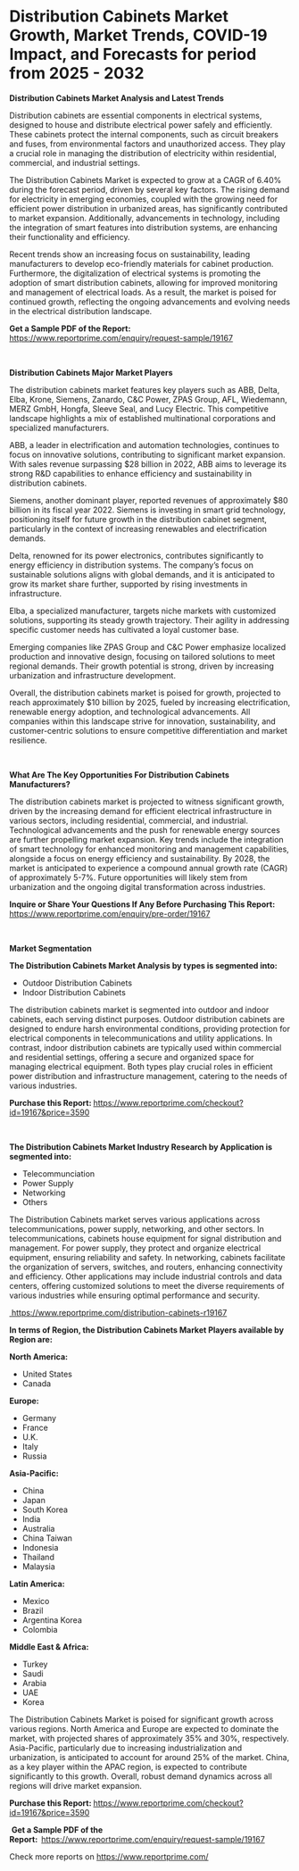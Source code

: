 <p><h1>Distribution Cabinets Market Growth, Market Trends, COVID-19 Impact, and Forecasts for period from 2025 - 2032</h1></p><p><strong>Distribution Cabinets Market Analysis and Latest Trends</strong></p>
<p><p>Distribution cabinets are essential components in electrical systems, designed to house and distribute electrical power safely and efficiently. These cabinets protect the internal components, such as circuit breakers and fuses, from environmental factors and unauthorized access. They play a crucial role in managing the distribution of electricity within residential, commercial, and industrial settings.</p><p>The Distribution Cabinets Market is expected to grow at a CAGR of 6.40% during the forecast period, driven by several key factors. The rising demand for electricity in emerging economies, coupled with the growing need for efficient power distribution in urbanized areas, has significantly contributed to market expansion. Additionally, advancements in technology, including the integration of smart features into distribution systems, are enhancing their functionality and efficiency. </p><p>Recent trends show an increasing focus on sustainability, leading manufacturers to develop eco-friendly materials for cabinet production. Furthermore, the digitalization of electrical systems is promoting the adoption of smart distribution cabinets, allowing for improved monitoring and management of electrical loads. As a result, the market is poised for continued growth, reflecting the ongoing advancements and evolving needs in the electrical distribution landscape.</p></p>
<p><strong>Get a Sample PDF of the Report:&nbsp;</strong> <a href="https://www.reportprime.com/enquiry/request-sample/19167?utm_campaign=2983&utm_medium=2&utm_source=Github&utm_content=ia&utm_term=19032025&utm_id=distribution-cabinets">https://www.reportprime.com/enquiry/request-sample/19167</a></p>
<p>&nbsp;</p>
<p><strong>Distribution Cabinets Major Market Players</strong></p>
<p><p>The distribution cabinets market features key players such as ABB, Delta, Elba, Krone, Siemens, Zanardo, C&C Power, ZPAS Group, AFL, Wiedemann, MERZ GmbH, Hongfa, Sleeve Seal, and Lucy Electric. This competitive landscape highlights a mix of established multinational corporations and specialized manufacturers.</p><p>ABB, a leader in electrification and automation technologies, continues to focus on innovative solutions, contributing to significant market expansion. With sales revenue surpassing $28 billion in 2022, ABB aims to leverage its strong R&D capabilities to enhance efficiency and sustainability in distribution cabinets.</p><p>Siemens, another dominant player, reported revenues of approximately $80 billion in its fiscal year 2022. Siemens is investing in smart grid technology, positioning itself for future growth in the distribution cabinet segment, particularly in the context of increasing renewables and electrification demands.</p><p>Delta, renowned for its power electronics, contributes significantly to energy efficiency in distribution systems. The company’s focus on sustainable solutions aligns with global demands, and it is anticipated to grow its market share further, supported by rising investments in infrastructure.</p><p>Elba, a specialized manufacturer, targets niche markets with customized solutions, supporting its steady growth trajectory. Their agility in addressing specific customer needs has cultivated a loyal customer base.</p><p>Emerging companies like ZPAS Group and C&C Power emphasize localized production and innovative design, focusing on tailored solutions to meet regional demands. Their growth potential is strong, driven by increasing urbanization and infrastructure development.</p><p>Overall, the distribution cabinets market is poised for growth, projected to reach approximately $10 billion by 2025, fueled by increasing electrification, renewable energy adoption, and technological advancements. All companies within this landscape strive for innovation, sustainability, and customer-centric solutions to ensure competitive differentiation and market resilience.</p></p>
<p>&nbsp;</p>
<p><strong>What Are The Key Opportunities For Distribution Cabinets Manufacturers?</strong></p>
<p><p>The distribution cabinets market is projected to witness significant growth, driven by the increasing demand for efficient electrical infrastructure in various sectors, including residential, commercial, and industrial. Technological advancements and the push for renewable energy sources are further propelling market expansion. Key trends include the integration of smart technology for enhanced monitoring and management capabilities, alongside a focus on energy efficiency and sustainability. By 2028, the market is anticipated to experience a compound annual growth rate (CAGR) of approximately 5-7%. Future opportunities will likely stem from urbanization and the ongoing digital transformation across industries.</p></p>
<p><strong>Inquire or Share Your Questions If Any Before Purchasing This Report:</strong> <a href="https://www.reportprime.com/enquiry/pre-order/19167?utm_campaign=2983&utm_medium=2&utm_source=Github&utm_content=ia&utm_term=19032025&utm_id=distribution-cabinets">https://www.reportprime.com/enquiry/pre-order/19167</a></p>
<p>&nbsp;</p>
<p><strong>Market Segmentation</strong></p>
<p><strong>The Distribution Cabinets Market Analysis by types is segmented into:</strong></p>
<p><ul><li>Outdoor Distribution Cabinets</li><li>Indoor Distribution Cabinets</li></ul></p>
<p><p>The distribution cabinets market is segmented into outdoor and indoor cabinets, each serving distinct purposes. Outdoor distribution cabinets are designed to endure harsh environmental conditions, providing protection for electrical components in telecommunications and utility applications. In contrast, indoor distribution cabinets are typically used within commercial and residential settings, offering a secure and organized space for managing electrical equipment. Both types play crucial roles in efficient power distribution and infrastructure management, catering to the needs of various industries.</p></p>
<p><strong>Purchase this Report:&nbsp;</strong><a href="https://www.reportprime.com/checkout?id=19167&price=3590&utm_campaign=2983&utm_medium=2&utm_source=Github&utm_content=ia&utm_term=19032025&utm_id=distribution-cabinets">https://www.reportprime.com/checkout?id=19167&price=3590</a></p>
<p>&nbsp;</p>
<p><strong>The Distribution Cabinets Market Industry Research by Application is segmented into:</strong></p>
<p><ul><li>Telecommunciation</li><li>Power Supply</li><li>Networking</li><li>Others</li></ul></p>
<p><p>The Distribution Cabinets market serves various applications across telecommunications, power supply, networking, and other sectors. In telecommunications, cabinets house equipment for signal distribution and management. For power supply, they protect and organize electrical equipment, ensuring reliability and safety. In networking, cabinets facilitate the organization of servers, switches, and routers, enhancing connectivity and efficiency. Other applications may include industrial controls and data centers, offering customized solutions to meet the diverse requirements of various industries while ensuring optimal performance and security.</p></p>
<p><a href="https://www.reportprime.com/distribution-cabinets-r19167?utm_campaign=2983&utm_medium=2&utm_source=Github&utm_content=ia&utm_term=19032025&utm_id=distribution-cabinets">&nbsp;https://www.reportprime.com/distribution-cabinets-r19167</a></p>
<p><strong>In terms of Region, the Distribution Cabinets Market Players available by Region are:</strong></p>
<p>
    <p> <strong> North America: </strong>
        <ul>
            <li>United States</li>
            <li>Canada</li>
        </ul>
        </p> 
    <p> <strong> Europe: </strong>
        <ul>
            <li>Germany</li>
            <li>France</li>
            <li>U.K.</li>
            <li>Italy</li>
            <li>Russia</li>
        </ul>
        </p> 
    <p> <strong> Asia-Pacific: </strong>
        <ul>
            <li>China</li>
            <li>Japan</li>
            <li>South Korea</li>
            <li>India</li>
            <li>Australia</li>
            <li>China Taiwan</li>
            <li>Indonesia</li>
            <li>Thailand</li>
            <li>Malaysia</li>
        </ul>
        </p> 
    <p> <strong> Latin America: </strong>
        <ul>
            <li>Mexico</li>
            <li>Brazil</li>
            <li>Argentina Korea</li>
            <li>Colombia</li>
        </ul>
        </p> 
    <p> <strong> Middle East & Africa: </strong>
        <ul>
            <li>Turkey</li>
            <li>Saudi</li>
            <li>Arabia</li>
            <li>UAE</li>
            <li>Korea</li>
        </ul>
    </p>
    </p>
<p><p>The Distribution Cabinets Market is poised for significant growth across various regions. North America and Europe are expected to dominate the market, with projected shares of approximately 35% and 30%, respectively. Asia-Pacific, particularly due to increasing industrialization and urbanization, is anticipated to account for around 25% of the market. China, as a key player within the APAC region, is expected to contribute significantly to this growth. Overall, robust demand dynamics across all regions will drive market expansion.</p></p>
<p><strong>Purchase this Report: </strong><a href="https://www.reportprime.com/checkout?id=19167&price=3590&utm_campaign=2983&utm_medium=2&utm_source=Github&utm_content=ia&utm_term=19032025&utm_id=distribution-cabinets">https://www.reportprime.com/checkout?id=19167&price=3590</a></p>
<p>&nbsp;<strong>Get a Sample PDF of the Report:&nbsp;&nbsp;</strong><a href="https://www.reportprime.com/enquiry/request-sample/19167?utm_campaign=2983&utm_medium=2&utm_source=Github&utm_content=ia&utm_term=19032025&utm_id=distribution-cabinets">https://www.reportprime.com/enquiry/request-sample/19167</a></p>
<p><strong></strong></p>
<p>Check more reports on <a href="https://www.reportprime.com/?utm_campaign=2983&utm_medium=2&utm_source=Github&utm_content=ia&utm_term=19032025&utm_id=distribution-cabinets">https://www.reportprime.com/</a></p>